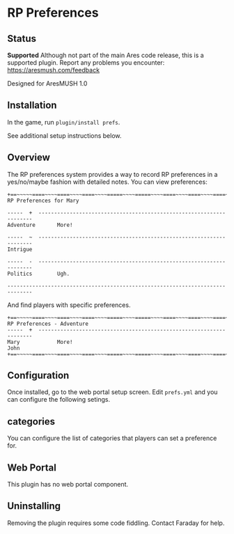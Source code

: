 # RP Preferences

## Status

**Supported** Although not part of the main Ares code release, this is a supported plugin.  Report any problems you encounter: https://aresmush.com/feedback

Designed for AresMUSH 1.0

## Installation

In the game, run `plugin/install prefs`.

See additional setup instructions below.

## Overview

The RP preferences system provides a way to record RP preferences in a yes/no/maybe fashion with detailed notes.  You can view preferences:

    +==~~~~~====~~~~====~~~~====~~~~=====~~~~=====~~~~====~~~~====~~~~====~~~~~==+
    RP Preferences for Mary
    
    -----  +  --------------------------------------------------------------------
    Adventure       More!
    
    -----  ~  --------------------------------------------------------------------
    Intrigue
    
    -----  -  --------------------------------------------------------------------
    Politics        Ugh.
    
    ------------------------------------------------------------------------------

And find players with specific preferences. 

    +==~~~~~====~~~~====~~~~====~~~~=====~~~~=====~~~~====~~~~====~~~~====~~~~~==+
    RP Preferences - Adventure
    -----  +  --------------------------------------------------------------------
    Mary            More!
    John          
    +==~~~~~====~~~~====~~~~====~~~~=====~~~~=====~~~~====~~~~====~~~~====~~~~~==+

## Configuration

Once installed, go to the web portal setup screen.  Edit `prefs.yml` and you can configure the following setings.

## categories

You can configure the list of categories that players can set a preference for.

## Web Portal

This plugin has no web portal component.

## Uninstalling

Removing the plugin requires some code fiddling.  Contact Faraday for help.